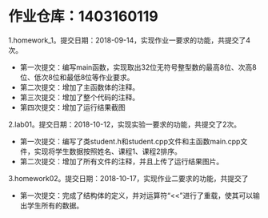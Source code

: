 # 作业仓库：1403160119  
1.homework_1。提交日期：2018-09-14，实现作业一要求的功能，共提交了4次。
+ 第一次提交：编写main函数，实现取出32位无符号整型数的最高8位、次高8位、低次8位和最低8位等作业要求。
+ 第二次提交：增加了主函数体的注释。
+ 第三次提交：增加了整个代码的注释。
+ 第四次提交：增加了运行结果截图

2.lab01。提交日期：2018-10-12，实现实验一要求的功能，共提交了2次。
+ 第一次提交：编写了类student.h和student.cpp文件和主函数main.cpp文件，实现将学生数据按照姓名、课程1、课程2排序。
+ 第二次提交：增加了所有文件的注释，并且上传了运行结果图片。

3.homework02。提交日期：2018-10-17，实现作业二要求的功能，共提交了
+ 第一次提交：完成了结构体的定义，并对运算符“<<”进行了重载，使其可以输出学生所有的数据。


